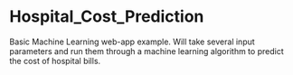 # Hospital_Cost_Prediction
Basic Machine Learning web-app example. Will take several input parameters and run them through a machine learning algorithm to predict the cost of hospital bills.
